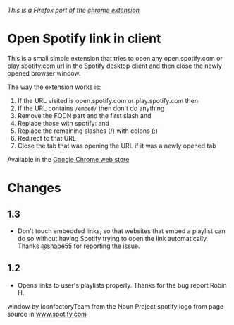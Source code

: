 *This is a Firefox port of the [chrome extension][original-repo-url]*

Open Spotify link in client
===========================

This is a small simple extension that tries to open any
open.spotify.com or play.spotify.com url in the Spotify desktop client
and then close the newly opened browser window.

The way the extension works is:

1. If the URL visited is open.spotify.com or play.spotify.com then
2. If the URL contains `/embed/` then don't do anything
3. Remove the FQDN part and the first slash and
4. Replace those with spotify: and
5. Replace the remaining slashes (/) with colons (:)
6. Redirect to that URL
7. Close the tab that was opening the URL if it was a newly opened tab

Available in the [Google Chrome web store][store-url]

# Changes
## 1.3
* Don't touch embedded links, so that websites that embed a playlist
  can do so without having Spotify trying to open the link automatically.
  Thanks [@shape55] for reporting the issue.

[@shape55]: https://github.com/shape55
## 1.2
* Opens links to user's playlists properly. Thanks for the bug report Robin H.

[store-url]: https://chrome.google.com/webstore/detail/open-in-spotify-client/okkdbmdhpgmajopdpmflkldkemcldnjd
[original-repo-url]: https://github.com/gaqzi/chrome-open-in-spotify-client

window by IconfactoryTeam from the Noun Project
spotify logo from page source in www.spotify.com
